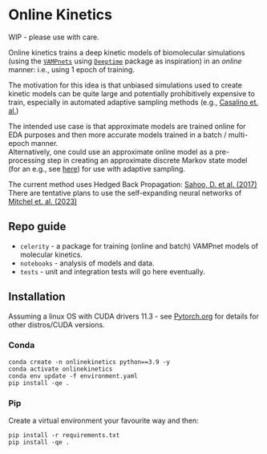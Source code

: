 # Online Kinetics

WIP - please use with care. 

Online kinetics trains a deep kinetic models of biomolecular simulations (using the [`VAMPnets`](https://www.nature.com/articles/s41467-017-02388-1) 
using [`Deeptime`](https://deeptime-ml.github.io/latest/index.html) package as inspiration) in an *online* manner: 
i.e., using 1 epoch of training. 


The motivation for this idea is that unbiased simulations used to create kinetic models can be quite large and potentially
prohibitively expensive to train, especially in automated adaptive sampling methods (e.g., [Casalino et. al.](https://journals.sagepub.com/doi/full/10.1177/10943420211006452))

The intended use case is that approximate models are trained online for EDA purposes and then more accurate models 
trained in a batch / multi-epoch manner.  
Alternatively, one could use an approximate online model as a pre-processing step in creating an approximate discrete 
Markov state model (for an e.g., see [here](https://deeptime-ml.github.io/latest/notebooks/examples/ala2-example.html)) 
for use with adaptive sampling.  

The current method uses Hedged Back Propagation: [Sahoo, D. et al. (2017)](http://arxiv.org/abs/1711.03705) 
There are tentative plans to use the self-expanding neural networks of [Mitchel et. al. (2023)](https://arxiv.org/abs/2307.04526)

## Repo guide

- `celerity` - a package for training (online and batch)  VAMPnet models of molecular kinetics. 
- `notebooks` - analysis of models and data. 
- `tests` - unit and integration tests will go here eventually. 


## Installation

Assuming a linux OS with CUDA drivers 11.3 - see [Pytorch.org](pytorch.org) for details for other distros/CUDA versions.

### Conda
```
conda create -n onlinekinetics python==3.9 -y
conda activate onlinekinetics 
conda env update -f environment.yaml
pip install -qe . 
```

### Pip
Create a virtual environment your favourite way and then: 
```
pip install -r requirements.txt
pip install -qe . 
```

